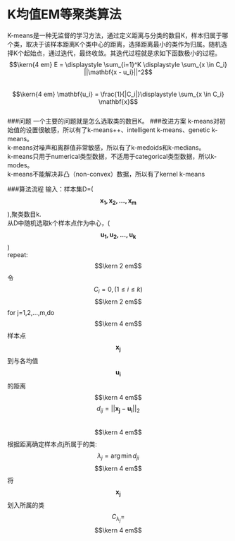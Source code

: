 # K均值EM等聚类算法
K-means是一种无监督的学习方法，通过定义距离与分类的数目K，样本归属于哪个类，取决于该样本距离K个类中心的距离，选择距离最小的类作为归属。随机选择K个起始点，通过迭代，最终收敛。其迭代过程就是求如下函数极小的过程。  
$$\kern{4 em} E = \displaystyle \sum_{i=1}^K \displaystyle \sum_{x \in C_i} ||\mathbf{x - u_i}||^2$$  
$$\kern{4 em} \mathbf{u_i} = \frac{1}{|C_i|}\displaystyle \sum_{x \in C_i} \mathbf{x}$$  
###问题
一个主要的问题就是怎么选取类的数目K。
###改进方案
k-means对初始值的设置很敏感，所以有了k-means++、intelligent k-means、genetic k-means。   
k-means对噪声和离群值非常敏感，所以有了k-medoids和k-medians。   
k-means只用于numerical类型数据，不适用于categorical类型数据，所以k-modes。   
k-means不能解决非凸（non-convex）数据，所以有了kernel k-means

###算法流程
输入：样本集D=($$\mathbf{x_1,x_2,...,x_m}$$),聚类数目k.  
从D中随机选取k个样本点作为中心，($$\mathbf{u_1,u_2,...,u_k}$$)  
repeat:
$$\kern 2 em$$令$$C_i = 0, (1 \le i \le k)$$
$$\kern 2 em$$for j=1,2,...,m,do
$$\kern 4 em$$ 样本点$$\mathbf{x_j}$$到与各均值$$\mathbf{u_i}$$的距离
$$\kern 4 em$$ $$d_{ij} = ||\mathbf{x_j}-\mathbf{u_i}||_2$$    
$$\kern 4 em$$根据距离确定样本点j所属于的类:$$\lambda_j = \arg \min d_{ji}$$ 
$$\kern 4 em$$将$$\mathbf{x_j}$$划入所属的类$$C_{\lambda_j} =$$
$$\kern 4 em$$






















